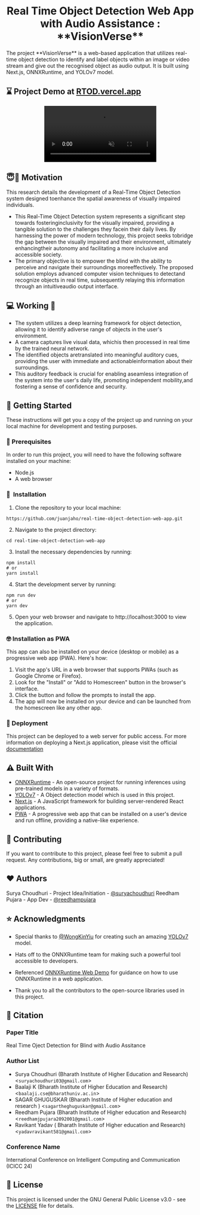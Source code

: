 <h1 align="center">Real Time Object Detection Web App with Audio Assistance : **VisionVerse** </h1>
The project **VisionVerse** is a web-based application that utilizes real-time object detection to identify and label objects within an image or video stream and give out the recognised object as audio output. It is built using Next.js, ONNXRuntime, and YOLOv7 model.

## :hourglass: Project Demo at [RTOD.vercel.app](https://real-time-object-detection-web-app-master.vercel.app/)
<div align="center" >
  <video autoplay loop muted
  src="https://user-images.githubusercontent.com/44163987/211734752-e354b590-0f55-465a-b783-504ed55d3ed3.mp4" alt="demo.mp4" >
  </video>
</div>

## :innocent::thought_balloon: Motivation
This research details the development of a Real-Time Object Detection system designed toenhance the spatial awareness of visually impaired individuals. 
- This Real-Time Object Detection system represents a significant step towards fosteringinclusivity for the visually impaired, providing a tangible solution to the challenges they facein their daily lives. By harnessing the power of modern technology, this project seeks tobridge the gap between the visually impaired and their environment, ultimately enhancingtheir autonomy and facilitating a more inclusive and accessible society.
- The primary objective is to empower the blind with the ability to perceive and navigate their surroundings moreeffectively. The proposed solution employs advanced computer vision techniques to detectand recognize objects in real time, subsequently relaying this information through an intuitiveaudio output interface.

## :computer: Working :abacus:
- The system utilizes a deep learning framework for object detection, allowing it to identify adiverse range of objects in the user's environment.
- A camera captures live visual data, whichis then processed in real time by the trained neural network.
- The identified objects aretranslated into meaningful auditory cues, providing the user with immediate and actionableinformation about their surroundings.
- This auditory feedback is crucial for enabling aseamless integration of the system into the user's daily life, promoting independent mobility,and fostering a sense of confidence and security.

## :dizzy: Getting Started
These instructions will get you a copy of the project up and running on your local machine for development and testing purposes.

### :key: Prerequisites
In order to run this project, you will need to have the following software installed on your machine:

- Node.js
- A web browser 

### 🚀&nbsp; Installation
1. Clone the repository to your local machine:
```
https://github.com/juanjaho/real-time-object-detection-web-app.git
```

2. Navigate to the project directory:
```
cd real-time-object-detection-web-app
```

3. Install the necessary dependencies by running:
```
npm install
# or 
yarn install
```

4. Start the development server by running:
```
npm run dev
# or
yarn dev
```

5. Open your web browser and navigate to http://localhost:3000 to view the application.

### :nerd_face: Installation as PWA

This app can also be installed on your device (desktop or mobile) as a progressive web app (PWA). Here's how:

1. Visit the app's URL in a web browser that supports PWAs (such as Google Chrome or Firefox).
2. Look for the "Install" or "Add to Homescreen" button in the browser's interface. 
3. Click the button and follow the prompts to install the app.
4. The app will now be installed on your device and can be launched from the homescreen like any other app.

### :robot: Deployment
This project can be deployed to a web server for public access. For more information on deploying a Next.js application, please visit the official [documentation](https://nextjs.org/docs/deployment/)


## :warning: Built With
- [ONNXRuntime](https://onnxruntime.ai/) - An open-source project for running inferences using pre-trained models in a variety of formats.
- [YOLOv7](https://github.com/WongKinYiu/yolov7) - A Object detection model which is used in this project.
- [Next.js](https://nextjs.org/) - A JavaScript framework for building server-rendered React applications.
- [PWA](https://developer.mozilla.org/en-US/docs/Web/Progressive_web_apps) - A progressive web app that can be installed on a user's device and run offline, providing a native-like experience.

## :handshake: Contributing
If you want to contribute to this project, please feel free to submit a pull request. Any contributions, big or small, are greatly appreciated!

## :heart: Authors
Surya Choudhuri - Project Idea/Initiation - [@suryachoudhuri](https://github.com/Suryachoudhuri003)
Reedham Pujara - App Dev -  [@reedhampujara](https://github.com/Reedham20)

## :star: Acknowledgments
- Special thanks to [@WongKinYiu](https://github.com/WongKinYiu) for creating such an amazing [YOLOv7](https://github.com/WongKinYiu/yolov7) model.

- Hats off to the ONNXRuntime team for making such a powerful tool accessible to developers.

- Referenced [ONNXRuntime Web Demo](https://github.com/microsoft/onnxruntime-web-demo) for guidance on how to use ONNXRuntime in a web application.

- Thank you to all the contributors to the open-source libraries used in this project.

## :bookmark_tabs: Citation
### Paper Title
Real Time Oject Detection for Blind with Audio Assitance
###  Author List
- Surya Choudhuri (Bharath Institute of Higher Education and Research) <`suryachoudhuri03@gmail.com`>
- Baalaji K (Bharath Institute of Higher Education and Research) <`baalaji.cse@bharathuniv.ac.in`>
- SAGAR GHUGUSKAR (Bharath Institute of Higher education and research ) <`sagartheghuguskar@gmail.com`>
- Reedham Pujara (Bharath Institute of Higher education and Research) <`reedhamjpujara2092001@gmail.com`>
- Ravikant Yadav ( Bharath Institute of Higher education and Research) <`yadavravikant581@gmail.com`>
### Conference Name
International Conference on Intelligent Computing and Communication (ICICC 24)

## :scroll: License
This project is licensed under the GNU General Public License v3.0 - see the [LICENSE](LICENSE.md) file for details.
